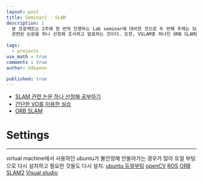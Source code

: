 ```yaml
---
layout: post
title: Seminar2 - SLAM
description: |
  본 프로젝트는 2주에 한 번씩 진행하는 Lab seminar에 대비한 것으로 두 번째 주제는 SLAM과
  관련된 논문을 하나 선정해 조사하고 발표하는 것이다. 또한, VSLAM중 하나인 ORB SLAM을 직접 실습해본다.
  
tags:
  - projects
use_math : true
comments : true
author: Udayeon

published: true
---
```


- [SLAM 관련 논문 하나 선정해 공부하기](https://udayeon.github.io/2021/07/14/pathplanningpaper/)
- [간단한 VO를 이용한 실습](https://udayeon.github.io/2021/07/03/matlab/)
- [ORB SLAM](https://udayeon.github.io/2021/07/14/MPC/)

# Settings
* * *
virtual machine에서 사용하던 ubuntu가 불안정해 안돌아가는 경우가 많아 듀얼 부팅으로 다시 설치하고
필요한 것들도 다시 설치.
[ubuntu 듀얼부팅](https://www.youtube.com/watch?v=S_J5yi-JVpY)
[openCV](https://bigdata-analyst.tistory.com/220)
[ROS](https://whiteknight3672.tistory.com/248)
[ORB SLAM2](https://robot-vision-develop-story.tistory.com/5)
[Visual studio](https://somjang.tistory.com/entry/Ubuntu-%EC%9A%B0%EB%B6%84%ED%88%AC%EC%97%90%EC%84%9C-Visual-Studio-Code-%EC%84%A4%EC%B9%98%ED%95%98%EA%B8%B0)
